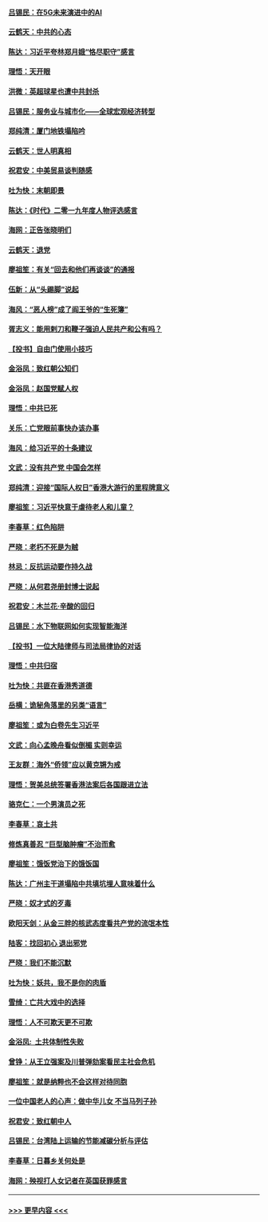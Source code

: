 #### [吕锡民：在5G未来演进中的AI](../pages/nsc993/n11730010.md?t=12190222) 
#### [云鹤天：中共的心态](../pages/nsc993/n11729906.md?t=12190222) 
#### [陈达：习近平夸林郑月娥“恪尽职守”感言](../pages/nsc993/n11729881.md?t=12190222) 
#### [理悟：天开眼](../pages/nsc993/n11729699.md?t=12190222) 
#### [洪微：英超球星也遭中共封杀](../pages/nsc993/n11727243.md?t=12190222) 
#### [吕锡民：服务业与城市化——全球宏观经济转型](../pages/nsc993/n11725845.md?t=12190222) 
#### [郑纯清：厦门地铁塌陷吟](../pages/nsc993/n11725813.md?t=12190222) 
#### [云鹤天：世人明真相](../pages/nsc993/n11725621.md?t=12190222) 
#### [祝君安：中美贸易谈判随感](../pages/nsc993/n11725609.md?t=12190222) 
#### [吐为快：末朝即景](../pages/nsc993/n11723365.md?t=12190222) 
#### [陈达：《时代》二零一九年度人物评选感言](../pages/nsc993/n11723337.md?t=12190222) 
#### [海网：正告张晓明们](../pages/nsc993/n11723228.md?t=12190222) 
#### [云鹤天：退党](../pages/nsc993/n11723056.md?t=12190222) 
#### [廖祖笙：有关“回去和他们再谈谈”的通报](../pages/nsc993/n11722442.md?t=12190222) 
#### [伍新：从“头踢脚”说起](../pages/nsc993/n11722429.md?t=12190222) 
#### [海风：“恶人榜”成了阎王爷的“生死簿”](../pages/nsc993/n11722272.md?t=12190222) 
#### [胥志义：能用剌刀和鞭子强迫人民共产和公有吗？](../pages/nsc993/n11720569.md?t=12190222) 
#### [【投书】自由门使用小技巧](../pages/nsc993/n11720180.md?t=12190222) 
#### [金浴凤：致红朝公知们](../pages/nsc993/n11720563.md?t=12190222) 
#### [金浴凤：赵国党赋人权](../pages/nsc993/n11720533.md?t=12190222) 
#### [理悟：中共已死](../pages/nsc993/n11720233.md?t=12190222) 
#### [关乐：亡党眼前事快办该办事](../pages/nsc993/n11719160.md?t=12190222) 
#### [海风：给习近平的十条建议](../pages/nsc993/n11717616.md?t=12190222) 
#### [文武：没有共产党 中国会怎样](../pages/nsc993/n11717584.md?t=12190222) 
#### [郑纯清：迎接“国际人权日”香港大游行的里程牌意义](../pages/nsc993/n11717417.md?t=12190222) 
#### [廖祖笙：习近平快意于虐待老人和儿童？](../pages/nsc993/n11715313.md?t=12190222) 
#### [李春草：红色陷阱](../pages/nsc993/n11715029.md?t=12190222) 
#### [严晓：老朽不死是为贼](../pages/nsc993/n11712910.md?t=12190222) 
#### [林忌：反抗运动要作持久战](../pages/nsc993/n11712623.md?t=12190222) 
#### [严晓：从何君尧册封博士说起](../pages/nsc993/n11712465.md?t=12190222) 
#### [祝君安：木兰花·辛酸的回归](../pages/nsc993/n11712381.md?t=12190222) 
#### [吕锡民：水下物联网如何实现智能海洋](../pages/nsc993/n11711158.md?t=12190222) 
#### [【投书】一位大陆律师与司法局律协的对话](../pages/nsc993/n11709675.md?t=12190222) 
#### [理悟：中共归宿](../pages/nsc993/n11710059.md?t=12190222) 
#### [吐为快：共匪在香港秀道德](../pages/nsc993/n11709979.md?t=12190222) 
#### [岳横：诡秘角落里的另类“语言”](../pages/nsc993/n11709792.md?t=12190222) 
#### [廖祖笙：或为白卷先生习近平](../pages/nsc993/n11708330.md?t=12190222) 
#### [文武：向心孟晚舟看似倒楣 实则幸运](../pages/nsc993/n11708236.md?t=12190222) 
#### [王友群：海外“侨领”应以黄克锵为戒](../pages/nsc993/n11706176.md?t=12190222) 
#### [理悟：贺美总统签署香港法案后各国跟进立法](../pages/nsc993/n11706853.md?t=12190222) 
#### [骆克仁：一个男演员之死](../pages/nsc993/n11706677.md?t=12190222) 
#### [李春草：哀土共](../pages/nsc993/n11706255.md?t=12190222) 
#### [修炼真善忍 “巨型脑肿瘤”不治而愈](../pages/nsc993/n11705340.md?t=12190222) 
#### [廖祖笙：饿饭党治下的饿饭国](../pages/nsc993/n11705085.md?t=12190222) 
#### [陈达：广州主干道塌陷中共填坑埋人意味着什么](../pages/nsc993/n11705046.md?t=12190222) 
#### [严晓：奴才式的歹毒](../pages/nsc993/n11704826.md?t=12190222) 
#### [欧阳天剑：从金三胖的核武态度看共产党的流氓本性](../pages/nsc993/n11702238.md?t=12190222) 
#### [陆客：找回初心 退出邪党](../pages/nsc993/n11702213.md?t=12190222) 
#### [严晓：我们不能沉默](../pages/nsc993/n11702110.md?t=12190222) 
#### [吐为快：妖共，我不是你的肉盾](../pages/nsc993/n11701366.md?t=12190222) 
#### [雪绮：亡共大戏中的选择](../pages/nsc993/n11699922.md?t=12190222) 
#### [理悟：人不可欺天更不可欺](../pages/nsc993/n11699657.md?t=12190222) 
#### [金浴凤:  土共体制性失败](../pages/nsc993/n11699361.md?t=12190222) 
#### [曾铮：从王立强案及川普弹劾案看民主社会危机](../pages/nsc993/n11699318.md?t=12190222) 
#### [廖祖笙：就是纳粹也不会这样对待同胞](../pages/nsc993/n11697658.md?t=12190222) 
#### [一位中国老人的心声：做中华儿女 不当马列子孙](../pages/nsc993/n11697525.md?t=12190222) 
#### [祝君安：致红朝中人](../pages/nsc993/n11697518.md?t=12190222) 
#### [吕锡民：台湾陆上运输的节能减碳分析与评估](../pages/nsc993/n11694983.md?t=12190222) 
#### [李春草：日暮乡关何处是](../pages/nsc993/n11694805.md?t=12190222) 
#### [海网：殃视打人女记者在英国获罪感言](../pages/nsc993/n11693832.md?t=12190222) 

----
#### [ >>> 更早内容 <<< ](../indexes/nsc993-earlier.md)
